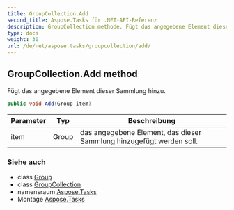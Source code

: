 ```yaml
---
title: GroupCollection.Add
second_title: Aspose.Tasks für .NET-API-Referenz
description: GroupCollection methode. Fügt das angegebene Element dieser Sammlung hinzu.
type: docs
weight: 30
url: /de/net/aspose.tasks/groupcollection/add/
---
```

## GroupCollection.Add method

Fügt das angegebene Element dieser Sammlung hinzu.

```csharp
public void Add(Group item)
```

| Parameter | Typ | Beschreibung |
| --- | --- | --- |
| item | Group | das angegebene Element, das dieser Sammlung hinzugefügt werden soll. |

### Siehe auch

* class [Group](../../group/)
* class [GroupCollection](../)
* namensraum [Aspose.Tasks](../../groupcollection/)
* Montage [Aspose.Tasks](../../../)


